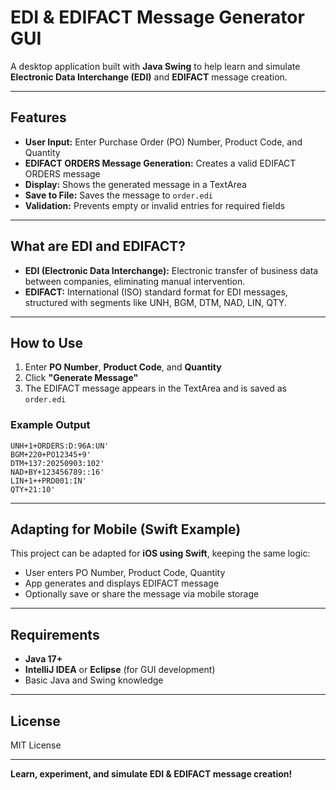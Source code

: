 # EDI & EDIFACT Message Generator GUI

A desktop application built with **Java Swing** to help learn and simulate **Electronic Data Interchange (EDI)** and **EDIFACT** message creation.

---

## Features

- **User Input:** Enter Purchase Order (PO) Number, Product Code, and Quantity
- **EDIFACT ORDERS Message Generation:** Creates a valid EDIFACT ORDERS message
- **Display:** Shows the generated message in a TextArea
- **Save to File:** Saves the message to `order.edi`
- **Validation:** Prevents empty or invalid entries for required fields

---

## What are EDI and EDIFACT?

- **EDI (Electronic Data Interchange):** Electronic transfer of business data between companies, eliminating manual intervention.
- **EDIFACT:** International (ISO) standard format for EDI messages, structured with segments like UNH, BGM, DTM, NAD, LIN, QTY.

---

## How to Use

1. Enter **PO Number**, **Product Code**, and **Quantity**
2. Click **"Generate Message"**
3. The EDIFACT message appears in the TextArea and is saved as `order.edi`

### Example Output

```
UNH+1+ORDERS:D:96A:UN'
BGM+220+PO12345+9'
DTM+137:20250903:102'
NAD+BY+123456789::16'
LIN+1++PRD001:IN'
QTY+21:10'
```

---

## Adapting for Mobile (Swift Example)

This project can be adapted for **iOS using Swift**, keeping the same logic:

- User enters PO Number, Product Code, Quantity
- App generates and displays EDIFACT message
- Optionally save or share the message via mobile storage

---

## Requirements

- **Java 17+**
- **IntelliJ IDEA** or **Eclipse** (for GUI development)
- Basic Java and Swing knowledge

---

## License

MIT License

---

**Learn, experiment, and simulate EDI & EDIFACT message creation!**